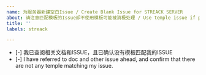 ```yaml
---
name: 为服务器新建空白Issue / Create Blank Issue for STREACK SERVER
about: 请注意匹配模板的Issue却不使用模板可能被消极处理 / Use temple issue if possible, or your issue will be processed negatively.
title: ''
labels: streack

---
```


* [-] 我已查阅相关文档和ISSUE，且已确认没有模板匹配我的ISSUE
* [-] I have referred to doc and other issue ahead, and confirm that there are not any temple matching my issue.
